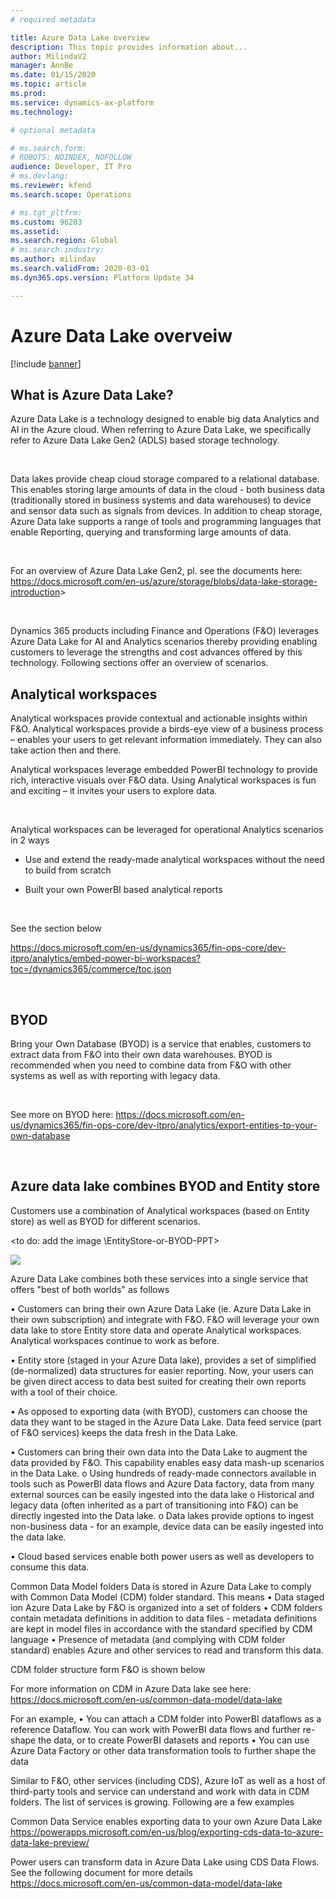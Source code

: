 ```yaml
---
# required metadata

title: Azure Data Lake overview
description: This topic provides information about...
author: MilindaV2
manager: AnnBe
ms.date: 01/15/2020
ms.topic: article
ms.prod: 
ms.service: dynamics-ax-platform
ms.technology: 

# optional metadata

# ms.search.form: 
# ROBOTS: NOINDEX, NOFOLLOW
audience: Developer, IT Pro
# ms.devlang: 
ms.reviewer: kfend
ms.search.scope: Operations

# ms.tgt_pltfrm: 
ms.custom: 96283
ms.assetid: 
ms.search.region: Global
# ms.search.industry: 
ms.author: milindav
ms.search.validFrom: 2020-03-01
ms.dyn365.ops.version: Platform Update 34

---
```


# Azure Data Lake overveiw

[!include [banner](../includes/banner.md)]

What is Azure Data Lake?
------------------------

Azure Data Lake is a technology designed to enable big data Analytics and AI in
the Azure cloud. When referring to Azure Data Lake, we specifically refer to
Azure Data Lake Gen2 (ADLS) based storage technology.

 

Data lakes provide cheap cloud storage compared to a relational database. This
enables storing large amounts of data in the cloud - both business data
(traditionally stored in business systems and data warehouses) to device and
sensor data such as signals from devices. In addition to cheap storage, Azure
Data lake supports a range of tools and programming languages that enable
Reporting, querying and transforming large amounts of data.

 

For an overview of Azure Data Lake Gen2, pl. see the documents here:
<https://docs.microsoft.com/en-us/azure/storage/blobs/data-lake-storage-introduction>\>

 

Dynamics 365 products including Finance and Operations (F&O) leverages Azure
Data Lake for AI and Analytics scenarios thereby providing enabling customers to
leverage the strengths and cost advances offered by this technology. Following
sections offer an overview of scenarios.

Analytical workspaces
---------------------

Analytical workspaces provide contextual and actionable insights within F&O.
Analytical workspaces provide a birds-eye view of a business process – enables
your users to get relevant information immediately. They can also take action
then and there.

Analytical workspaces leverage embedded PowerBI technology to provide rich,
interactive visuals over F&O data. Using Analytical workspaces is fun and
exciting – it invites your users to explore data.

 

Analytical workspaces can be leveraged for operational Analytics scenarios in 2
ways

-   Use and extend the ready-made analytical workspaces without the need to
    build from scratch

-   Built your own PowerBI based analytical reports

 

See the section below

<https://docs.microsoft.com/en-us/dynamics365/fin-ops-core/dev-itpro/analytics/embed-power-bi-workspaces?toc=/dynamics365/commerce/toc.json>

 

BYOD
----

Bring your Own Database (BYOD) is a service that enables, customers to extract
data from F&O into their own data warehouses. BYOD is recommended when you need
to combine data from F&O with other systems as well as with reporting with
legacy data.

 

See more on BYOD here:
<https://docs.microsoft.com/en-us/dynamics365/fin-ops-core/dev-itpro/analytics/export-entities-to-your-own-database>

 

Azure data lake combines BYOD and Entity store
----------------------------------------------

Customers use a combination of Analytical workspaces (based on Entity store) as
well as BYOD for different scenarios.

<to do: add the image \EntityStore-or-BYOD-PPT>

![](media/642f61ee6087e2ccda71d7ad90e64005.png)

Azure Data Lake combines both these services into a single service that offers "best of both worlds" as follows
 
•	Customers can bring their own Azure Data Lake (ie. Azure Data Lake in their own subscription) and integrate with F&O. F&O will leverage your own data lake to store Entity store data and operate Analytical workspaces. Analytical workspaces continue to work as before.
 
•	Entity store (staged in your Azure Data lake), provides a set of simplified (de-normalized) data structures for easier reporting. Now, your users can be given direct access to data best suited for creating their own reports with a tool of their choice.
 
•	As opposed to exporting data (with BYOD), customers can choose the data they want to be staged in the Azure Data Lake. Data feed service (part of F&O services) keeps the data fresh in the Data Lake.
 
•	Customers can bring their own data into the Data Lake to augment the data provided by F&O. This capability enables easy data mash-up scenarios in the Data Lake.
o	Using hundreds of ready-made connectors available in tools such as PowerBI data flows and Azure Data factory, data from many external sources can be easily ingested into the data lake
o	Historical and legacy data (often inherited as a part of transitioning into F&O) can be directly ingested into the Data lake.
o	Data lakes provide options to ingest non-business data - for an example, device data can be easily ingested into the data lake.
 
•	Cloud based services enable both power users as well as developers to consume this data.
 
  
 
  
Common Data Model folders
Data is stored in Azure Data Lake to comply with Common Data Model (CDM) folder standard. This means
•	Data staged ion Azure Data Lake by F&O is organized into a set of folders 
•	CDM folders contain metadata definitions in addition to data files - metadata definitions are kept in model files in accordance with the standard specified by CDM language
•	Presence of metadata (and complying with CDM folder standard) enables Azure and other services to read and transform this data.

CDM folder structure form F&O is shown below

 

For more information on CDM in Azure Data lake see here: https://docs.microsoft.com/en-us/common-data-model/data-lake
 
For an example,
•	You can attach a CDM folder into PowerBI dataflows as a reference Dataflow. You can work with PowerBI data flows and further re-shape the data, or to create PowerBI datasets and reports
•	You can use Azure Data Factory or other data transformation tools to further shape the data
 
Similar to F&O, other services (including CDS), Azure IoT as well as a host of third-party tools and service can understand and work with data in CDM folders. The list of services is growing. Following are a few examples

Common Data Service enables exporting data to your own Azure Data Lake
https://powerapps.microsoft.com/en-us/blog/exporting-cds-data-to-azure-data-lake-preview/ 

Power users can transform data in Azure Data Lake using CDS Data Flows. See the following document for more details  
https://docs.microsoft.com/en-us/common-data-model/data-lake





 

